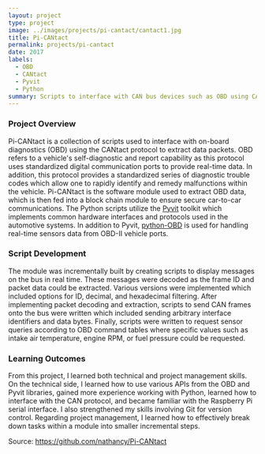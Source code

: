 ```yaml
---
layout: project
type: project
image: ../images/projects/pi-cantact/cantact1.jpg
title: Pi-CANtact
permalink: projects/pi-cantact
date: 2017
labels:
  - OBD
  - CANtact
  - Pyvit
  - Python
summary: Scripts to interface with CAN bus devices such as OBD using CANtact and Pyvit on a Raspberry Pi.
---
```

### Project Overview
Pi-CANtact is a collection of scripts used to interface with on-board diagnostics (OBD) using the CANtact protocol to extract data packets. OBD refers to a vehicle's self-diagnostic and report capability as this protocol uses standardized digital communication ports to provide real-time data. In addition, this protocol provides a standardized series of diagnostic trouble codes which allow one to rapidly identify and remedy malfunctions within the vehicle. Pi-CANtact is the software module used to extract OBD data, which is then fed into a block chain module to ensure secure car-to-car communications. The Python scripts utilize the [Pyvit](https://github.com/linklayer/pyvit) toolkit which implements common hardware interfaces and protocols used in the automotive systems. In addition to Pyvit, [python-OBD](https://github.com/brendan-w/python-OBD) is used for handling real-time sensors data from OBD-II vehicle ports. 

### Script Development
The module was incrementally built by creating scripts to display messages on the bus in real time. These messages were decoded as the frame ID and packet data could be extracted. Various versions were implemented which included options for ID, decimal, and hexadecimal filtering. After implementing packet decoding and extraction, scripts to send CAN frames onto the bus were written which included sending arbitrary interface identifiers and data bytes. Finally, scripts were written to request sensor queries according to OBD command tables where specific values such as intake air temperature, engine RPM, or fuel pressure could be requested. 

### Learning Outcomes
From this project, I learned both technical and project management skills. On the technical side, I learned how to use various APIs from the OBD and Pyvit libraries, gained more experience working with Python, learned how to interface with the CAN protocol, and became familiar with the Raspberry Pi serial interface. I also strengthened my skills involving Git for version control. Regarding project management, I learned how to effectively break down tasks within a module into smaller incremental steps. 

Source: <a href="https://github.com/nathancy/Pi-CANtact"><i class="large github icon"></i>https://github.com/nathancy/Pi-CANtact</a>
